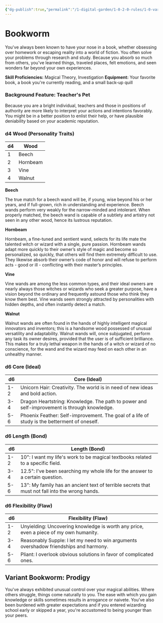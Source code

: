```yaml
---
{"dg-publish":true,"permalink":"/1-digital-garden/1-0-2-0-rules/1-0-variant-rules/1-06-1-2-background-bookworm/"}
---
```


# Bookworm

You've always been known to have your nose in a book, whether obsessing over homework or escaping reality into a world of fiction. You often solve your problems through research and study. Because you absorb so much from others, you've learned things, traveled places, felt emotions, and seen wonders far beyond your own experiences.

**Skill Proficiencies:** Magical Theory, Investigation
**Equipment:** Your favorite book, a book you're currently reading, and a small back-up quill

### Background Feature: Teacher's Pet

Because you are a bright individual, teachers and those in positions of authority are more likely to interpret your actions and intentions favorably. You might be in a better position to enlist their help, or have plausible deniability based on your academic reputation.

### **d4 Wood (Personality Traits)**

| d4 | Wood      |
| -- | --------- |
| 1  | Beech     |
| 2  | Hornbeam  |
| 3  | Vine      |
| 4  | Walnut    |

**Beech**

The true match for a beech wand will be, if young, wise beyond his or her years, and if full-grown, rich in understanding and experience. Beech wands perform very weakly for the narrow-minded and intolerant. When properly matched, the beech wand is capable of a subtlety and artistry not seen in any other wood, hence its lustrous reputation.

**Hornbeam**

Hornbeam, a fine-tuned and sentient wand, selects for its life mate the talented witch or wizard with a single, pure passion. Hornbeam wands adapt more quickly to their owner’s style of magic and become so personalized, so quickly, that others will find them extremely difficult to use. They likewise absorb their owner’s code of honor and will refuse to perform acts - good or ill - conflicting with their master’s principles.

**Vine**

Vine wands are among the less common types, and their ideal owners are nearly always those witches or wizards who seek a greater purpose, have a vision beyond the ordinary and frequently astound those who think they know them best. Vine wands seem strongly attracted by personalities with hidden depths, and often instantly detect a match.

**Walnut**

Walnut wands are often found in the hands of highly intelligent magical innovators and inventors; this is a handsome wood possessed of unusual versatility and adaptability. Walnut wands will, once subjugated, perform any task its owner desires, provided that the user is of sufficient brilliance. This makes for a truly lethal weapon in the hands of a witch or wizard of no conscience, for the wand and the wizard may feed on each other in an unhealthy manner.

### **d6 Core (Ideal)**

| d6  | Core (Ideal)                                                                |
| --- | --------------------------------------------------------------------------- |
| 1-2 | Unicorn Hair: Creativity. The world is in need of new ideas and bold action.    |
| 3-4 | Dragon Heartstring: Knowledge. The path to power and self-improvement is through knowledge. |
| 5-6 | Phoenix Feather: Self-improvement. The goal of a life of study is the betterment of oneself. |

### **d6 Length (Bond)**

| d6  | Length (Bond)                                                                                                    |
| --- | ---------------------------------------------------------------------------------------------------------------- |
| 1-2 | 10": I want my life's work to be magical textbooks related to a specific field. |
| 3-4 | 12.5": I've been searching my whole life for the answer to a certain question. |
| 5-6 | 13": My family has an ancient text of terrible secrets that must not fall into the wrong hands. |

### **d6 Flexibility (Flaw)**

| d6  | Flexibility (Flaw)                                                                    |
| --- | ------------------------------------------------------------------------------------- |
| 1-2 | Unyielding: Uncovering knowledge is worth any price, even a piece of my own humanity. |
| 3-4 | Reasonably Supple: I let my need to win arguments overshadow friendships and harmony. |
| 5-6 | Pliant: I overlook obvious solutions in favor of complicated ones.                    |

## Variant Bookworm: Prodigy

You've always exhibited unusual control over your magical abilities. Where others struggle, things come naturally to you. The ease with which you gain knowledge or skills sometimes results in arrogance or naivete. You've also been burdened with greater expectations and if you entered wizarding school early or skipped a year, you're accustomed to being younger than your peers.